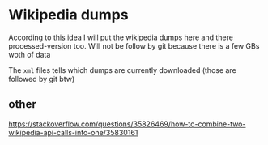 # Wikipedia dumps

According to [this idea](https://stackoverflow.com/questions/42983236/making-a-tree-of-wikipedia-links) I will put the wikipedia dumps here and there processed-version too. Will not be follow by git because there is a few GBs woth of data

The `xml` files tells which dumps are currently downloaded (those are followed by git btw)


## other
https://stackoverflow.com/questions/35826469/how-to-combine-two-wikipedia-api-calls-into-one/35830161